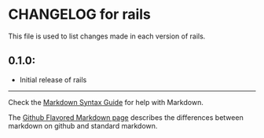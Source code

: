 # CHANGELOG for rails

This file is used to list changes made in each version of rails.

## 0.1.0:

* Initial release of rails

- - -
Check the [Markdown Syntax Guide](http://daringfireball.net/projects/markdown/syntax) for help with Markdown.

The [Github Flavored Markdown page](http://github.github.com/github-flavored-markdown/) describes the differences between markdown on github and standard markdown.
